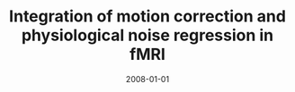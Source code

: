 ---
title: "Integration of motion correction and physiological noise regression in fMRI"
date: 2008-01-01
authors_string: T. Jones, Peter Bandettini, R. Birn
authors:
   - T. Jones
   - Peter Bandettini
   - R. Birn
author_ids:
   - tyler_jones
   - peter_bandettini
   - rasmus_birn
journal: 'Neuroimage'
volume: 42
issue: 
pages: 582-590
book_title: ''
publisher: ''
abstract: ''
project_id: 
paper_url: 
doi: 
data_loc: ''
code_loc: ''
file: '/assets/publications//assets/publications/'
file_name: '/assets/publications/'
type: journal_article
pub_str: ' (2008) Neuroimage 42: 582-590'
layout: publication 
---
